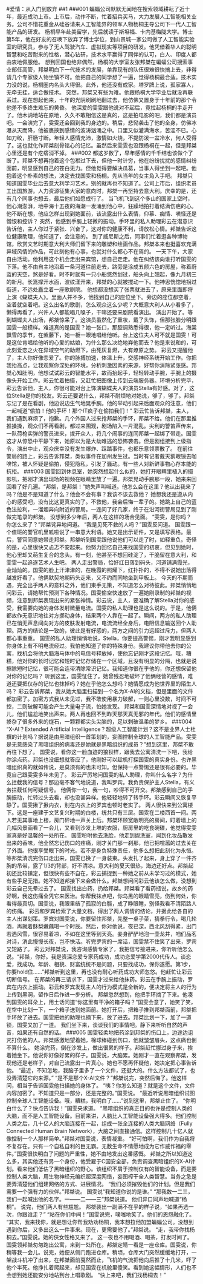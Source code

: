 #爱情：从入门到放弃
##1
###001
蝙蝠公司默默无闻地在搜索领域耕耘了近十年，最近成功上市。上市后，动作不断，忙着招兵买马，大力发展人工智能相关业务。公司不惜花重金从硅谷请来人工智能界的领军人物杨桐主导公司下一代人工智能产品的研发。
杨桐早年赴美留学，先后就读于斯坦福、卡内基梅陇大学。博士第5年，他在好友的召唤下放弃了博士学位，到山景城一家公司做了人工智能实验室的研究员，参与了无人驾驶汽车、虚拟现实等项目的研发。他凭借着华人的聪明智慧和吃苦耐来的性格，潜心钻研，技术水平赢得了同伴的认可，白人、印度人都由衷地佩服他。
想到回国也绝非偶然，杨桐的大学室友张邦桀在蝙蝠公司搜索事业部任高管，邦桀明白下一代技术的发展，单靠现有的队伍很难很快搞上去，非得请几个专家级人物坐镇不可。他把自己的同学想了一遍，觉得杨桐最合适。技术实力没的说，杨桐圈内名头大得很。此外，他还没有成家。塔罗牌上说，孤家寡人，无牵无挂，适合做技术。
突然，邦桀又有些为难。他跟杨桐大学毕业后就没再联系过。现在想起他来，十年的光阴刷刷地翻过去，他仿佛又置身于十年前的那个令他差不多终生难忘的黄昏。
他深爱的雯雯跟他说对不起后，竟拉起杨桐的手走开了。他木讷地站在原地，久久不敢相信这是真的，这是拍电影的吧，我们都是演员吧。一会演完了，雯雯还会回到我的身边的。稍后，悲恸袭击了他的全身，仿佛冰瀑从天而降，他被裹挟到感情的波涛汹涌之中。口里又似灌满海水，苦涩不已。心如刀绞，肝肠寸断。年轻人感情充沛，激情如火烧，不提防泼一盆冷水，何人受得了。这也就化作邦桀刻骨铭心的记忆。虽然后来雯雯也没跟杨桐在一起，但是邦桀心里还是有个疙瘩消不掉。
###002
都这岁数了，早年感情的千千结也该做个了断了。邦桀不想再抱着这个包袱过下去，但他一时计穷，他在纷纷扰扰的感情纠纷面前，明显感到自己的苍白无力。但他觉得要解决瓜葛，当事人得坐到一起吧。他抱着这个朴素的想法，决定去找国雯和杨桐。先从当年的女主角入手吧。
邦桀只知道国雯毕业后去意大利学习艺术，别的就再也不知道了。公司上市后，组织老员工出国旅游。人力资源征集大家的意向时，邦桀一再坚持去意大利。庆幸的是，还有几个同事也想去，最后他们如愿成行了。
当飞机飞到这个多山的国家上空时，他心潮澎湃，地中海十五夜的海潮一发涌到他心中，狂躁地拍打着结满伤疤的心。他不断在想，他应怎样出现到她面前，该流露出什么表情，仰慕、痴情、嗔怪还是憎恨和控诉？
突然，他感到手腕上轻微的振动。手环里的私人助理彩云在潜意识告诉他，主人你过于紧张、兴奋了，这对你的健康不利，请放松心情。邦桀告诉这位健康助理，他知道了，会注意的。
到了威尼斯之后，同事们忙着逛各种博物馆，欣赏文艺时期意大利大师们留下来的雕塑和绘画作品。邦桀本来也挺喜欢充满异域风情的作品，可此刻他有心事，也就对什么都心不在焉的。
一天下午，大家自由活动。他利用这个机会走出来宾馆，想自己走走。他在纠结该向谁打听国雯的下落。他不由自主地沿着一条河道往前走去，路旁是涂成五颜六色的房屋，称着蔚蓝的天空，煞是好看。时不时就有一只小船悠然划过，船头向上翘起，像九月初三的新月。长篙撑开水面，波纹漾开来，邦桀的心就被搅动一下。他神思恍惚地拐过街道，不远处矗立着一座歌剧院。
他想都没想买了张票就进去了，原来里面即将上演《蝴蝶夫人》。里面人并不多，他找到自己的座位坐下。旁边的座位都空着，空着就空着吧。这么出名的歌剧，怎么观众这么少呢？大概意大利人从小看多了，懒得再看了，兴许人人都能唱几嗓子，干嘛还要来剧院看演出。
演出开始了。等到蝴蝶夫人出场，邦桀惊呆了。这演员虽然化了重妆，戴了头饰，但那张脸分明跟国雯一般模样。难道真的是国雯？她一张口，那腔调熟悉得很，他一定听过。海棠飘雪的季节，在紫藤下，她一板一眼地唱给他听。台上这位夫人可不就是国雯！可是这位肯唱给他听的心爱的姑娘，为什么那么决绝地弃他而去？他是来说和的，可此刻爱恋之火在异域空气的助燃下，由死灰复燃，大有燎原之势。
彩云又提醒他了，主人你好像恋爱了。你的脉搏加速，体温上升，交感神经系统开始工作。你把我抬高点，让我观察你深处的环境，分析刺激因素的来源，好帮你消除紧张感。邦桀心知肚明，他想试试彩云的智能水平，故而抬起手，轻轻转动手腕，手腕上的摄像头开始工作。彩云忙着拍摄，又赶忙把图像上传到云端服务器。环境分析完毕，彩云告诉他，主人，你很可能对台上饰演蝴蝶夫人的演员Stella有好感。对了，这位Stella是你的校友。彩云还要说什么，邦桀不耐烦地对她说，够了，够了。邦桀忘记了是在看剧，他边说边生气地晃手腕。他的举动引起来后面观众的注意，他们一起喊道“偷拍！他的手环！那个IT疯子在偷拍我们！”
彩云忙告诉邦桀，主人，我们遇到麻烦了，抱歉。几个外国人过来抢邦桀的手环，邦桀不给。他们在那里推推搡搡，观众们不再看剧，都过来围观，剧场陷入一片混乱。尖利的警笛声传来，一队荷枪实弹的警员进来，拨开众人，将几个闹事的连同邦桀一起绑了带走。国雯这才从惊恐中平静下来，她原以为是大劫难逃的恐怖袭击。但是剧组接到上级指令，演出中止，观众庆幸没有发生爆炸、踩踏事件，也都乐意领票散了。
在前往警局的路上，彩云告诉邦桀，类似事件在加州发生过。当时有记者戴天鹅眼镜去咖啡馆，被人怀疑是偷拍，侵犯隐私，引发了骚动。有一些人对新鲜事物心存本能的抗拒。
###003
国雯回到休息室，她突然想起什么似的，她打开眼睛里植入的摄影机，把刚才演出现场的视频在眼睛里放了一遍。邦桀晃动手腕那一段，她来来回回看了好几遍。“邦桀，是邦桀！”她失声叫喊道。他怎么会在这里？他认出我来了吗？他是不是知道了什么？他会不会有事？我该不该去救他？
她想我还是遵从内心的感受吧，没有比这更真实的了。不救他，我会后悔一辈子的。她跳上自己的蓝色法拉利，一溜烟奔向附近的警局。一连问了好几家，终于在沿河街警局见到了刚做完笔录的邦桀。
没想到多少年后，两人在这样的场合见面。
“雯雯，是你吗？你怎么来了？”邦桀诧异地问道。
“我是见死不救的人吗？”国雯反问道。
国雯跟一个值班的警官叽里呱啦说了一串意大利语。她又是出示证件，又是填写表格。最后，警官同意她带走邦桀。邦桀听到国雯跟他说他们可以走了时，如释重负。奇怪的是，心里很快又忐忑不安起来。他努力回忆自己来找国雯的初衷，但见到她时，他心里却又萌生复合的念头。有一刻，他甚至不想回硅淀了，干脆留在意大利，和雯雯一起追逐艺术人生吧。
两人走出警局，恰好红日落到码头，河道铺满霞光，金灿灿的。国雯的脸上汗津津的，在晚霞的照耀下，红扑扑的，不得不说她出落得越发好看了。他俩默契地朝码头走来，又不约而同地坐到甲板上。
今天的不期而遇，完全出乎两人的意料之外，他们束手无策，不知道怎么对待彼此。邦桀悄悄地问彩云，请她帮忙预测下各种情况。国雯偷空快速放了一遍她刚录制的邦桀的视频，注意到邦桀表现出来的紧张神情。彩云说，主人，要准确了解Stella对你的感受，我需要向她的身体发射微量电流。国雯的私人助理也是这么说的。于是，他俩都故作无意识地往对方挪动身体，结果两个人靠在一起了。瞬间，两方的私人助理已在悄无声息间向对方的皮肤发射电流，电流流经全身后，电阻信息输送回个人助理。两方的结论是一致的，彼此是有好感的，两方之间的引力远超过斥力，但两人都心事重重。
国雯的私人助理悄悄地说，Stella，你要提高警惕，刚才我明显感到你身体上有不明电流经过。我怕他知道了你的特殊身份。我建议你带他去你的公寓，找机会将他大脑海马体中的电信号释放掉，使他忘记刚才这段记忆。哦，糟糕，他对你的长时记忆和短时记忆存储在一个区域，且没有明显的分隔，也就是说擦除短时记忆，很可能会连带清除常识记忆。我知道你很在乎他的，你还想保留他对你的记忆吗？
听到这里，国雯怔住了。她曾残忍地破坏了他俩经营的感情，难道还要把仅存的记忆也抹掉吗？她在乎他怎么想吗？她情愿成为他世界里的陌生人吗？
彩云告诉邦桀，我从她大脑里扫描到一个名为X-AI的文档，但是里面的文件都加密了。加密方式我从未见过，我不敢使用暴力破解，一则心里没数，时间不可控，二则破解可能会产生大量电子流，怕她发现。
邦桀和国雯深情地对视了一会儿，他们尴尬地笑出声来。两人再也回不到昨天那天真无邪的年代。他们的感情里掺杂了很多外来的燧石，一颗颗都尖头尖脑的，足以刺破温柔的梦乡。
###004
“X-AI？Extended Artificial Intelligence？超级人工智能计划？这不是业界人士杜撰的计划吗？据说是由黑暗组织一首策划的，妄图控制全球的人工智能产品。雯雯是无意感染了黑暗组织的病毒还是她就是黑暗组织的成员？”想到这里，邦桀不敢再往下想了。
国雯说，看你这一脸血迹的狼狈样，跟我去公寓清洗一下吧，我给你涂点药。邦桀也没细想就答应了，他刚好可以趁机打探国雯的真实身份。也许黑暗组织真的就如传说，是莫须有的也未可知。但保持一点警惕还是很有必要的。毕竟自己跟雯雯多年未见了。
彩云严厉地问国雯的私人助理，你叫什么名字？为什么拦截我的信号？那边毫不客气地说道，我叫罗宾。我负责保护主人Stella，有义务拦截任何可疑信号。
他俩你一句，我一句，吵得不可开交。邦桀感到自己的手腕振动，忙转过头去看，却也没甚异样。他轻轻地转了转手环。彩云瞬间又恢复平静了。国雯揪了揪内衣，别在内衣上的罗宾也顿时老实了。
两人很快来到公寓楼下。这是一座建于文艺复兴时期的白楼，统共只有三层。国雯在二楼西首一间。两人若无其事地上楼，房门砰地一声关上后。邦桀环顾宽敞明亮的房间，盯着墙上的几幅风景画看了一会儿，又看到沙发上堆的衣服，厨房里的吃食碗碟，他觉得雯雯家真是好温馨的一处所在。
国雯吩咐他去洗脸，他走到盥洗室，闻到化妆品散发出来的香味，他全然忘记伤口的疼痛，刚才关门那一刹那，他已把喧嚣的过去关在了外面。他很享受眼下的时光。若不是身负特殊责任，他多么想把此刻化为永恒。
等邦桀清洗完伤口走出来，国雯已换了一身装束。头发扎了起来，身上穿了一件齐胸的吊带，露了1/3的背部，好不清凉。意大利的夏天很热，海边还好点。邦桀起初还比较镇定，但很快有些不自在，彩云捕捉到一种她之前从未学习过的模式，她有些手足无措。她不知道邦接下来会做什么。邦桀想问问彩云他该怎么做，没想到彩云自己先晕过去了。
国雯找出白药，扔给邦桀。邦桀看了看药瓶说，故乡的药好啊，我这伤痛全凭它来医治。你帮我抹点吧，你乌黑的眼睛雪亮，伤到何处，你看得最真切。国雯说，我眼里结了孤寂的白翳，成了睁眼瞎，别怪我看不清陌路人的伤痛。
彩云和罗宾检索了大量文档，得出了两人调情的结论，并据此给各自的主人出谋划策。罗宾对国雯说，你要留住邦桀，先整一桌子菜，猜拳行令，喝几轮酒，再就着酥梨嫩藕喝一个时辰。然后，你对他说，夜已深，西北风刮得紧，出门若遇风雪，很容易着凉，不如在这里等到天亮。妾身酽酽地泡一壶龙井，咱们品茗对诗，消此慢慢长夜，岂不快活。听完罗宾的一席话，国雯禁不住笑了出来，罗宾又短路了。
彩云对邦桀说，我咨询感情专家了，我把信号接进来，你听听他怎么说。“邦桀，你好。我是资深恋爱专家药成功，成功恋爱学第2000代传人。谈恋爱，找成功。年龄、相貌、财富统统不是问题，只要找成功，保你遂愿。第1步，你要hold住……”邦桀听到这里，再也没有耐心听药成功大师忽悠。他赶忙让彩云切断信号。
在邦桀的再三请求下，国雯才过来给他抹药。彩云在手腕上振动，罗宾在内衣上振动。彩云和罗宾发现主人的行为模式是全新的，便决定将主人的行为上传到黑洞，留作日后作进一步分析。
邦桀忽然想到，他把手环摘了下来。他凑到国雯的耳朵上，用土话问道“你这里有干净的箱子吗？”国雯会意了，她笑了笑，在空中比划一下，一个箱子送到她面前。她打开后，把箱子推到邦桀面前，邦桀把手环放了进去。国雯把她的助理也摘下来，放了进去。邦桀比划一下，加了一道锁，国雯又加了一道。
我们坐下来，谈谈我们的事情吧。静下来听听自然的声音，如果还有自然的话。
###005
国雯轻柔地把药涂到邦桀的伤口上，边途边诅咒打伤他的人。邦桀感激地望着她，棉球棒碰到伤口，他就皱皱眉头，这点痛也倒不算什么。
她涂完药，倒在沙发上，做出很累的样子。邦桀赶忙挪过身子来，挨着她坐下。他说你好像好累的样子。国雯说，大脑累。她刚才一直在观察邦桀，发现他还是老样子，对自己流露出一片真心。她也不愿再怀疑他，她决定把心事告诉他。
“最近，不知怎地，我脑子里多了一个文件，还挺大的。什么方法都试了，也没弄清楚它的来源。”
“是不是那个X-AI文件？”邦桀说完，突然后悔了。他这样问，相当于告诉国雯他扫描她的身体了。
“咦？你怎么知道？就是这个文件，文件内容加密了。不知道只是一部分，还是完整的。”国雯说。
“最近听说黑暗组织试图控制全球人工智能设备。哦，糟糕，我明白了……”说到这里，邦桀止住了。
“你明白什么了？快点告诉我！”国雯央求道。
“黑暗组织的真正目的也许是控制人类的大脑，而不是人工智能设备。目前来讲，人脑比人工智能设备强大得多。他们控制人类之后，几十亿人的大脑连接在一起，组成一张全连接的人类大脑网络（Fully Connected Human Brain Network），大脑之间直接通信。这样控制几十亿人就像控制一个人那样简单。”邦桀对国雯说，表情凝重。
“好可怕啊，我们作为自我将不复存在。只有一个自私自利的巨无霸。无数生命不情愿地成为它作威作福的零件。”国雯很快明白了问题的严重性，她不由地发出这番感慨。
邦桀之所以知道这么多，其实他还有另一个身份，他受雇于C国安全部，负责调查黑暗组织的X-AI计划。看来他们低估了黑暗组织的野心。该组织不屑于控制仅有的智能设备，而是要控制人类大脑，用生物神经元编织超深度网络，妄图榨干全人类智慧。当务之急是要弄清楚他们组建网络的方式、进展情况。
“我们必须摧毁他们的计划。但是我们需要一个强有力的伙伴。”邦桀说。
国雯说“我知道你说的是谁。”
“那我数一二三，我们一起喊出他的名字。一——二——三”邦桀说道。
他们异口同声地喊道“杨桐”。
说完，他们两人有些尴尬。
邦桀装出一副满不在乎的样子说，“如果再选一次，你跟谁走？”
“站在你们中间！”国雯说完，噗嗤地笑了。他们的恩怨融化了。
“其实，我来找你，就是想让你帮我劝劝杨桐，我本想拉他加盟蝙蝠公司。没想到遇到你后，又多出这么一件事来。现在，更需要他了。”邦桀说。
“走，我带你找杨桐去。”国雯说。她的侠女性格又来了。
这一夜也不用喝酒、喝茶，打发时间了。国雯领邦桀匆匆跑出公寓，来到一处所在。邦桀定睛一看是一座仓库。国雯说，你稍等我一会儿。说完，她便从侧门跑进仓库。稍顷，仓库大门突然缓缓地打开，一架战斗机冲了出来，在邦桀面前戛然而止，飞机的气流把他向后推了十几米，吓了他个半死。他挣扎着爬起来，却见国雯在机舱里傻笑。看到她这幅情形，人们也不会想到她还能安分地站到台上唱歌剧。
“快上来吧，我们找杨桐去！”
